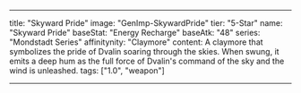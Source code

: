 ---

title: "Skyward Pride"
image: "GenImp-SkywardPride"
tier: "5-Star"
name: "Skyward Pride"
baseStat: "Energy Recharge"
baseAtk: "48"
series: "Mondstadt Series"
affinitynity: "Claymore"
content: A claymore that symbolizes the pride of Dvalin soaring through the skies. When swung, it emits a deep hum as the full force of Dvalin's command of the sky and the wind is unleashed.
tags: ["1.0", "weapon"]

---